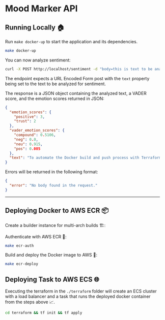 # Mood Marker API


## Running Locally 🏠

Run `make docker-up` to start the application and its dependencies.

```bash
make docker-up
```

You can now analyze sentiment:

```bash
curl -X POST http://localhost/sentiment -d "body=this is text to be analyzed" 
```

The endpoint expects a URL Encoded Form post with the `text` property being
set to the text to be analyzed for sentiment.

The response is a JSON object containing the analyzed text, a VADER score,
and the emotion scores returned in JSON:

```json
{
  "emotion_scores": {
    "positive": 3,
    "trust": 2
  },
  "vader_emotion_scores": {
    "compound": 0.5106,
    "neg": 0.0,
    "neu": 0.915,
    "pos": 0.085
  },
  "text": "To automate the Docker build and push process with Terraform..."
}
```

Errors will be returned in the following format:

```json
{
  "error": "No body found in the request."
}
```

---

## Deploying Docker to AWS ECR 📦

Create a builder instance for multi-arch builds 🏗️:

Authenticate with AWS ECR 🔑:

```bash
make ecr-auth
```

Build and deploy the Docker image to AWS 🚀:

```bash
make ecr-deploy
```

## Deploying Task to AWS ECS 🌐

Executing the terraform in the `./terraform` folder will create 
an ECS cluster with a load balancer and a task that
runs the deployed docker container from the steps above 📈.

```bash
cd terraform && tf init && tf apply
```

